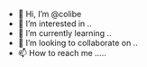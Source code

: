 - 👋 Hi, I’m @colibe 
- 👀 I’m interested in ..
- 🌱 I’m currently learning ..
- 💞️ I’m looking to collaborate on ..
- 📫 How to reach me .....

<!---
colibe/colibe is a ✨ special ✨ repository because its `README.md` (this file) appears on your GitHub profile.
You can click the Preview link to take a look at your changes.
--->
